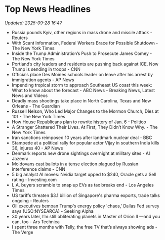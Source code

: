 # Top News Headlines

_Updated: 2025-09-28 16:47_

- Russia pounds Kyiv, other regions in mass drone and missile attack - Reuters
- With Scant Information, Federal Workers Brace for Possible Shutdown - The New York Times
- Inside the Trump Administration’s Push to Prosecute James Comey - The New York Times
- Portland’s city leaders and residents are pushing back against ICE. Now Trump is sending in troops - CNN
- Officials place Des Moines schools leader on leave after his arrest by immigration agents - AP News
- Impending tropical storm to approach Southeast US coast this week: What to know about the forecast - ABC News - Breaking News, Latest News and Videos
- Deadly mass shootings take place in North Carolina, Texas and New Orleans - The Guardian
- Russell Nelson, Who Led Major Changes to the Mormon Church, Dies at 101 - The New York Times
- How House Republicans plan to rewrite history of Jan. 6 - Politico
- A Stranger Shattered Their Lives. At First, They Didn’t Know Why. - The New York Times
- Iran sanctions reimposed 10 years after landmark nuclear deal - BBC
- Stampede at a political rally for popular actor Vijay in southern India kills 36, injures 40 - AP News
- Denmark reports new drone sightings overnight at military sites - Al Jazeera
- Moldovans cast ballots in a tense election plagued by Russian interference claims - CNN
- 5 big analyst AI moves: Nvidia target upped to $240, Oracle gets a Sell rating - Investing.com
- L.A. buyers scramble to snap up EVs as tax breaks end - Los Angeles Times
- US tariffs threaten $3.1 billion of Singapore's pharma exports, trade talks ongoing - Reuters
- Oil executives bemoan Trump's energy policy 'chaos,' Dallas Fed survey says (USO:NYSEARCA) - Seeking Alpha
- 30 years later, I’m still obliterating planets in Master of Orion II —and you can, too - Ars Technica
- I spent three months with Telly, the free TV that’s always showing ads - The Verge